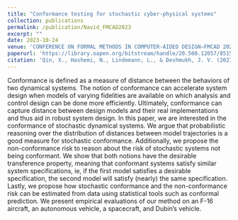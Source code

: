 ```yaml
---
title: "Conformance testing for stochastic cyber-physical systems"
collection: publications
permalink: /publication/Navid_FMCAD2023
excerpt: ""
date: 2023-10-24
venue: 'CONFERENCE ON FORMAL METHODS IN COMPUTER-AIDED DESIGN–FMCAD 2023'
paperurl: 'https://library.oapen.org/bitstream/handle/20.500.12657/85158/Nadel-2023-Proceedings%20of%20the%2023rd%20Conference%20on%20Formal%20Methods%20in%20Comput...-vor.pdf?sequence=1#page=308'
citation: 'Qin, X., Hashemi, N., Lindemann, L., & Deshmukh, J. V. (2023, October). Conformance testing for stochastic cyber-physical systems. In CONFERENCE ON FORMAL METHODS IN COMPUTER-AIDED DESIGN–FMCAD 2023 (p. 294).'
---
```



Conformance is defined as a measure of distance between the behaviors of two dynamical systems. The notion of conformance can accelerate system design when models of varying fidelities are available on which analysis and control design can be done more efficiently. Ultimately, conformance can capture distance between design models and their real implementations and thus aid in robust system design. In this paper, we are interested in the conformance of stochastic dynamical systems. We argue that probabilistic reasoning over the distribution of distances between model trajectories is a good measure for stochastic conformance. Additionally, we propose the non-conformance risk to reason about the risk of stochastic systems not being conformant. We show that both notions have the desirable transference property, meaning that conformant systems satisfy similar system specifications, ie, if the first model satisfies a desirable specification, the second model will satisfy (nearly) the same specification. Lastly, we propose how stochastic conformance and the non-conformance risk can be estimated from data using statistical tools such as conformal prediction. We present empirical evaluations of our method on an F-16 aircraft, an autonomous vehicle, a spacecraft, and Dubin’s vehicle.
